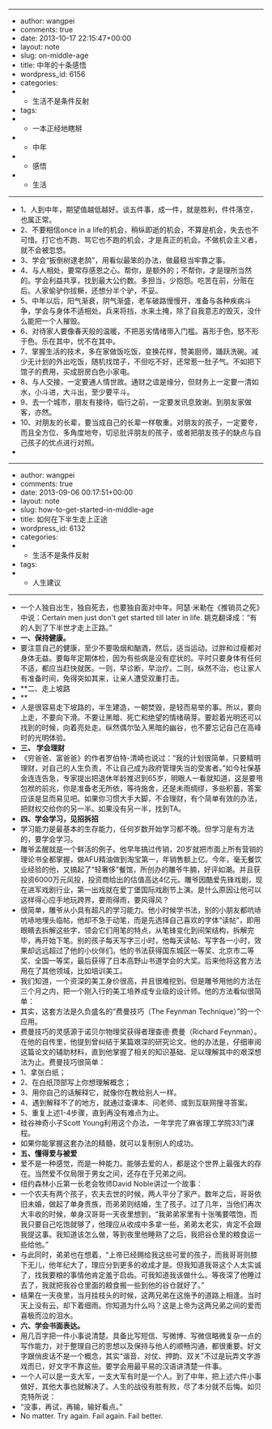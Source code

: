 - ---
- author: wangpei
- comments: true
- date: 2013-10-17 22:15:47+00:00
- layout: note
- slug: on-middle-age
- title: 中年的十条感悟
- wordpress_id: 6156
- categories:
- - 生活不是条件反射
- tags:
- - 一本正经地瞎掰
- - 中年
- - 感悟
- - 生活
- ---
- 1、人到中年，期望值越低越好。谈五件事，成一件，就是胜利，件件落空，也属正常。
- 2、不要相信once in a life的机会，稍纵即逝的机会，不算是机会，失去也不可惜。打它也不跑、骂它也不跑的机会，才是真正的机会。不做机会主义者，就不会被忽悠。
- 3、学会“扳倒树逮老鸹”，用看似最笨的办法，做最稳当牢靠之事。
- 4、与人相处，要常存感恩之心。帮你，是额外的；不帮你，才是理所当然的。学会利益共享，找到最大公约数。多担当，少抱怨。吃苦在前，分赃在后。人家偷驴你拔橛，还想分半个驴，不妥。
- 5、中年以后，阳气渐衰，阴气渐盛，老车破路慢慢开，准备与各种疾病斗争，学会与身体不适相处。兵来将挡，水来土掩，除了自我意志的毁灭，没什么能把一个人摧毁。
- 6、对待家人要像春天般的温暖，不把恶劣情绪带入门槛。喜形于色，怒不形于色。乐在其中，忧不在其中。
- 7、掌握生活的技术，多在家做饭吃饭，变换花样，赞美厨师，踊跃洗碗。减少无计划的外出吃饭，随机找馆子，不但吃不好，还常惹一肚子气。不如把下馆子的费用，买成厨房白色小家电。
- 8、与人交接，一定要通人情世故。通财之谊是缘分，但财务上一定要一清如水，小斗进，大斗出，至少要平斗。
- 9、去一个城市，朋友有接待，临行之前，一定要发讯息致谢。到朋友家做客，亦然。
- 10、对朋友的长辈，要当成自己的长辈一样敬重。对朋友的孩子，一定要夸，而且全方位、多角度地夸，切忌批评朋友的孩子，或者把朋友孩子的缺点与自己孩子的优点进行对照。
- 
- ---
- author: wangpei
- comments: true
- date: 2013-09-06 00:17:51+00:00
- layout: note
- slug: how-to-get-started-in-middle-age
- title: 如何在下半生走上正途
- wordpress_id: 6132
- categories:
- - 生活不是条件反射
- tags:
- - 人生建议
- ---
- 一个人独自出生，独自死去，也要独自面对中年。阿瑟·米勒在《推销员之死》中说：Certain men just don't get started till later in life. 姚克翻译成：“有的人到了下半世才走上正路。”
- **一、保持健康。**
- 要注意自己的健康，至少不要吸烟和酗酒，然后，适当运动。过胖和过瘦都对身体无益。要每年定期体检，因为有些病是没有症状的。平时只要身体有任何不适，都应当赶快就医。一则，早诊断，早治疗。二则，纵然不治，也让家人有准备时间，免得突如其来，让亲人遭受双重打击。
- **二、走上坡路
- **
- 人是很容易走下坡路的，半生建造，一朝焚毁，是轻而易举的事。所以，要向上走，不要向下滑。不要让黑暗、死亡和绝望的情绪萌芽。要趁着光明还可以找到的时候，向着亮处走。纵然偶尔坠入黑暗的幽谷，也不要忘记自己在高峰时的光明体验。
- **三、 学会理财**
- 《穷爸爸、富爸爸》的作者罗伯特-清崎也说过：“我的计划很简单，只要精明理财，对自己的人生负责，不让自己成为政府管理失当的受害者。”如今社保基金连连告急，专家提出把退休年龄推迟到65岁，明眼人一看就知道，这是要甩包袱的前兆，你是准备老无所依，等待施舍，还是未雨绸缪，多些积蓄，答案应该是显而易见吧。如果你习惯大手大脚，不会理财，有个简单有效的办法，把财权交给你的另一半。如果没有另一半，找到TA。
- **四、学会学习，见招拆招**
- 学习能力是最基本的生存能力，任何岁数开始学习都不晚。但学习是有方法的，要学会学习。
- 雕爷孟醒就是一个鲜活的例子。他早年搞过传销，20岁就把市面上所有营销的理论书全都掌握，做AFU精油做到淘宝第一，年销售额上亿。今年，毫无餐饮业经验的他，又搞起了“轻奢侈”餐馆，所创办的雕爷牛腩，好评如潮。并且获投资6000万元风投，投资商给出的估值高达4亿元。雕爷因酷爱先锋戏剧，现在进军戏剧行业，第一出戏就在爱丁堡国际戏剧节上演。是什么原因让他可以这样得心应手地玩跨界，要雨得雨，要风得风？
- 很简单，雕爷从小具有超凡的学习能力。他小时候学书法，别的小朋友都吭哧吭哧地埋头临帖，他却不急于动笔，而是先选择自己喜欢的字体“读帖”，即用眼睛去拆解这些字，领会它们用笔的特点，从笔锋变化到间架结构，拆解完毕，再开始下笔。别的孩子每天写字三小时，他每天读帖、写字各一小时，效果却远远超过了他的小伙伴们。他的书法获得国东城区一等奖、北京市二等奖、全国一等奖，最后获得了日本高野山书道学会的大奖。后来他将这套方法用在了其他领域，比如培训美工。
- 我们知道，一个资深的美工身价很高，并且很难挖到。但是雕爷用他的方法在三个月之内，把一个刚入行的美工培养成专业级的设计师。他的方法看似很简单：
- 其实，这套方法是久负盛名的“费曼技巧（The Feynman Technique）”的一个应用。
- 费曼技巧的灵感源于诺贝尔物理奖获得者理查德·费曼（Richard Feynman）。在他的自传里，他提到曾纠结于某篇艰深的研究论文。他的办法是，仔细审阅这篇论文的辅助材料，直到他掌握了相关的知识基础、足以理解其中的艰深想法为止。费曼技巧很简单：
- 1、拿张白纸；
- 2、在白纸顶部写上你想理解概念；
- 3、用你自己的话解释它，就像你在教给别人一样。
- 4、遇到解释不了的地方，就通过查课本、问老师、或到互联网搜寻答案。
- 5、重复上述1-4步骤，直到再没有难点为止。
- 硅谷神奇小子Scott Young利用这个办法，一年学完了麻省理工学院33门课程。
- 如果你能掌握这套办法的精髓，就可以复制别人的成功。
- **五、懂得爱与被爱**
- 爱不是一种感觉，而是一种能力。能够去爱的人，都是这个世界上最强大的存在。当然爱不仅局限于男女之间，还存在于兄弟之间。
- 纽约森林小丘第一长老会牧师David Noble讲过一个故事：
- 一个农夫有两个孩子，农夫去世的时候，两人平分了家产。数年之后，哥哥依旧未婚，做起了单身贵族，而弟弟则结婚，生了孩子。过了几年，当他们再次大丰收的时候，单身汉哥哥一天夜里想到，“我弟弟家里有十张嘴要喂饱，而我只要自己吃饱就够了，他理应从收成中多拿一些，弟弟太老实，肯定不会跟我提这事。我知道该怎么做，等到夜里他睡熟了之后，我把谷仓里的粮食运一些给他。”
- 与此同时，弟弟也在想着，“上帝已经赐给我这些可爱的孩子，而我哥哥则膝下无儿，他年纪大了，理应分到更多的收成才是。但我知道我哥这个人太实诚了，找我要粮的事情他肯定羞于启齿。可我知道我该做什么。等夜深了他睡过去了，我就把我谷仓里面的粮食搬一些到他的谷仓就好了。”
- 结果在一天夜里，当月挂枝头的时候，这两兄弟在这施予的道路上相逢。当时天上没有云，却下着细雨。你知道为什么吗？这是上帝为这两兄弟之间的爱而喜极而泣的泪水。
- **六、学会书面表达。**
- 用几百字把一件小事说清楚。具备比写短信、写微博、写微信略微复杂一点的写作能力，对于整理自己的思想以及保持与他人的顺畅沟通，都很重要。好文字跟俏皮话不是一个概念，其实“谐音、对仗、押韵、双关”不过是玩弄文字游戏而已，好文字不靠这些。要学会用最平易的汉语讲清楚一件事。
- 一个人可以是一支大军，一支大军有时是一个人。到了中年，把上述六件小事做好，其他大事也就解决了。人生的战役有胜有败，尽了本分就不后悔。如贝克特所说：
- “没事，再试，再输，输好看点。”
- No matter. Try again. Fail again. Fail better.

